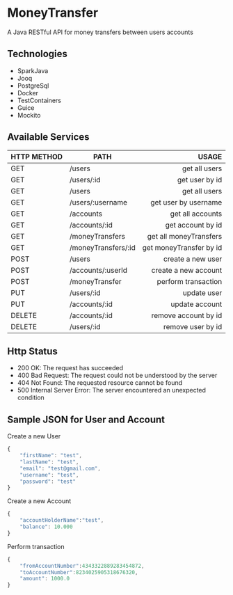 # MoneyTransfer

A Java RESTful API for money transfers between users accounts

## Technologies

* SparkJava
* Jooq
* PostgreSql
* Docker
* TestContainers
* Guice
* Mockito

## Available Services

| HTTP METHOD   | PATH                       | USAGE          |
| ------------- | -------------------------- | --------------:|
| GET           | /users                     | get all users  |
| GET           | /users/:id                 | get user by id |
| GET           | /users                     | get all users  |
| GET           | /users/:username           | get user by username |
| GET           | /accounts                  | get all accounts  |
| GET           | /accounts/:id              | get account by id |
| GET           | /moneyTransfers            | get all moneyTransfers  |
| GET           | /moneyTransfers/:id        | get moneyTransfer by id |
| POST          | /users                     | create a new user  |
| POST          | /accounts/:userId          | create a new account |
| POST          | /moneyTransfer             | perform transaction  |
| PUT           | /users/:id                 | update user |
| PUT           | /accounts/:id              | update account  |
| DELETE        | /accounts/:id              | remove account by id |
| DELETE        | /users/:id                 | remove user by id |

## Http Status
* 200 OK: The request has succeeded
* 400 Bad Request: The request could not be understood by the server
* 404 Not Found: The requested resource cannot be found
* 500 Internal Server Error: The server encountered an unexpected condition

## Sample JSON for User and Account

Create a new User
```javascript
{
    "firstName": "test",
    "lastName": "test",
    "email": "test@gmail.com",
    "username": "test",
    "password": "test"
}
```
Create a new Account
```javascript
{
    "accountHolderName":"test",
    "balance": 10.000
}
```
Perform transaction
```javascript
{
    "fromAccountNumber":4343322889283454872,
    "toAccountNumber":8234025905318676320,
    "amount": 1000.0
}
```
